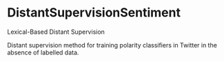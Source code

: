 # DistantSupervisionSentiment
Lexical-Based Distant Supervision

Distant supervision method for training polarity classifiers in Twitter in the absence of labelled data.

